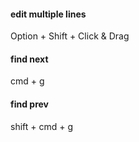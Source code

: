 #### edit multiple lines

Option + Shift + Click & Drag

#### find next

cmd + g 

#### find prev

shift + cmd + g 












